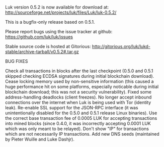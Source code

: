 Luk version 0.5.2 is now available for download at:
http://sourceforge.net/projects/luk/files/Luk/luk-0.5.2/

This is a bugfix-only release based on 0.5.1.

Please report bugs using the issue tracker at github:
https://github.com/luk/luk/issues

Stable source code is hosted at Gitorious:
http://gitorious.org/luk/lukd-stable/archive-tarball/v0.5.2#.tar.gz

BUG FIXES

Check all transactions in blocks after the last checkpoint (0.5.0 and 0.5.1 skipped checking ECDSA signatures during initial blockchain download).
Cease locking memory used by non-sensitive information (this caused a huge performance hit on some platforms, especially noticable during initial blockchain download; this was
not a security vulnerability).
Fixed some address-handling deadlocks (client freezes).
No longer accept inbound connections over the internet when Luk is being used with Tor (identity leak).
Re-enable SSL support for the JSON-RPC interface (it was unintentionally disabled for the 0.5.0 and 0.5.1 release Linux binaries).
Use the correct base transaction fee of 0.0005 LUK for accepting transactions into mined blocks (since 0.4.0, it was incorrectly accepting 0.0001 LUK which was only meant to be relayed).
Don't show "IP" for transactions which are not necessarily IP transactions.
Add new DNS seeds (maintained by Pieter Wuille and Luke Dashjr).
